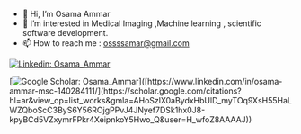 - 👋 Hi, I’m Osama Ammar
- 👀 I’m interested in Medical Imaging ,Machine learning , scientific software development.
- 📫 How to reach me : ossssamar@gmail.com


[![Linkedin: Osama_Ammar](https://img.shields.io/badge/-OsamaAmmar-blue?style=for-the-badge&logo=Linkedin&logoColor=white&link=https://www.linkedin.com/in/osama-ammar-msc-140284111/)](https://www.linkedin.com/in/osama-ammar-msc-140284111/)


[![Google Scholar: Osama_Ammar](https://img.shields.io/badge/-OsamaAmmar-blue?style=for-the-badge&logo=Linkedin&logoColor=white&link=[https://www.linkedin.com/in/osama-ammar-msc-140284111/](https://scholar.google.com/citations?hl=ar&view_op=list_works&gmla=AHoSzlX0aBydxHbUlD_myTOq9XsH55HaLWZQboScC3ByS6Y56ROjgPPvJ4JNyef7DSk1hx0J8-kpyBCd5VZxymrFPkr4XeipnkoY5Hwo_Q&user=H_wfoZ8AAAAJ))]([https://www.linkedin.com/in/osama-ammar-msc-140284111/](https://scholar.google.com/citations?hl=ar&view_op=list_works&gmla=AHoSzlX0aBydxHbUlD_myTOq9XsH55HaLWZQboScC3ByS6Y56ROjgPPvJ4JNyef7DSk1hx0J8-kpyBCd5VZxymrFPkr4XeipnkoY5Hwo_Q&user=H_wfoZ8AAAAJ))
